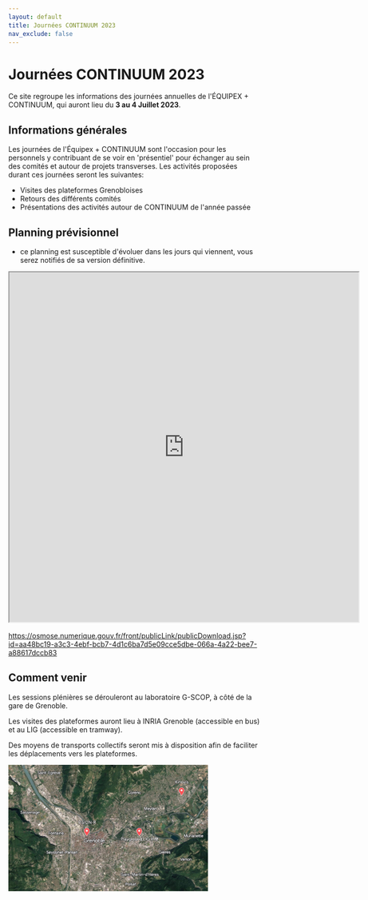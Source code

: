 ```yaml
---
layout: default
title: Journées CONTINUUM 2023
nav_exclude: false
---
```


# Journées CONTINUUM 2023

Ce site regroupe les informations des journées annuelles de l'ÉQUIPEX + CONTINUUM, qui auront lieu du **3 au 4 Juillet 2023**.

## Informations générales
Les journées de l'Équipex + CONTINUUM sont l'occasion pour les personnels y contribuant de se voir en 'présentiel' pour échanger au sein des comités et autour de projets transverses.
Les activités proposées durant ces journées seront les suivantes:

- Visites des plateformes Grenobloises
- Retours des différents comités
- Présentations des activités autour de CONTINUUM de l'année passée


## Planning prévisionnel

- ce planning est susceptible d'évoluer dans les jours qui viennent, vous serez notifiés de sa version définitive.

<iframe src="https://docs.google.com/spreadsheets/d/e/2PACX-1vT810goexIiolrXO6onsGpU8Se3RuHXZyA-oncCAfrP0SfBYtPDX_CKobxCEZ7vfOu7SZaWS2Kc1Z8e/pubhtml?gid=0&amp;single=true&amp;widget=true&amp;headers=false" width="700" height="700"></iframe>

https://osmose.numerique.gouv.fr/front/publicLink/publicDownload.jsp?id=aa48bc19-a3c3-4ebf-bcb7-4d1c6ba7d5e09cce5dbe-066a-4a22-bee7-a88617dccb83

## Comment venir
Les sessions plénières se dérouleront au laboratoire G-SCOP, à côté de la gare de Grenoble.

Les visites des plateformes auront lieu à INRIA Grenoble (accessible en bus) et au LIG (accessible en tramway).

Des moyens de transports collectifs seront mis à disposition afin de faciliter les déplacements vers les plateformes.

<img src='grenoble.jpg' width='400'>
